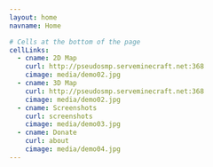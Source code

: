 ```yaml
---
layout: home
navname: Home

# Cells at the bottom of the page
cellLinks:
  - cname: 2D Map
    curl: http://pseudosmp.serveminecraft.net:368
    cimage: media/demo02.jpg
  - cname: 3D Map
    curl: http://pseudosmp.serveminecraft.net:368
    cimage: media/demo02.jpg
  - cname: Screenshots
    curl: screenshots
    cimage: media/demo03.jpg
  - cname: Donate
    curl: about
    cimage: media/demo04.jpg
---
```

